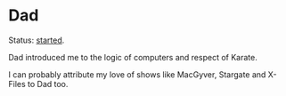 # Dad

Status: [started](../status/).

Dad introduced me to the logic of computers and respect of Karate.

I can probably attribute my love of shows like MacGyver, Stargate and
X-Files to Dad too.
